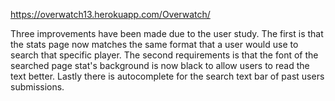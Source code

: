 
https://overwatch13.herokuapp.com/Overwatch/

Three improvements have been made due to the user study. The first is that the stats page now matches the same format that a user would use to search that specific player. The second requirements is that the font of the searched page stat's background is now black to allow users to read the text better. Lastly there is autocomplete for the search text bar of past users submissions.
